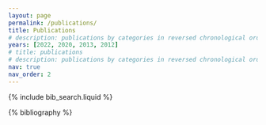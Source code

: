 ```yaml
---
layout: page
permalink: /publications/
title: Publications
# description: publications by categories in reversed chronological order. generated by jekyll-scholar.
years: [2022, 2020, 2013, 2012]
# title: publications
# description: publications by categories in reversed chronological order. generated by jekyll-scholar.
nav: true
nav_order: 2
---
```


<!-- _pages/publications.md -->

<!-- Bibsearch Feature -->

{% include bib_search.liquid %}

<div class="publications">

{% bibliography %}

</div>
